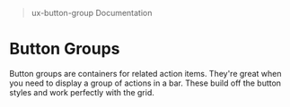 > ux-button-group Documentation

# Button Groups

Button groups are containers for related action items. They're great when you need to display a group of actions in a bar. These build off the button styles and work perfectly with the grid.

